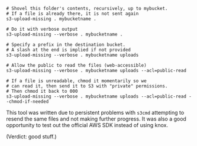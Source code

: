 ```
# Shovel this folder's contents, recursively, up to mybucket.
# If a file is already there, it is not sent again
s3-upload-missing . mybucketname .

# Do it with verbose output
s3-upload-missing --verbose . mybucketname .

# Specify a prefix in the destination bucket.
# A slash at the end is implied if not provided
s3-upload-missing --verbose . mybucketname uploads

# Allow the public to read the files (web-accessible)
s3-upload-missing --verbose . mybucketname uploads --acl=public-read

# If a file is unreadable, chmod it momentarily so we
# can read it, then send it to S3 with "private" permissions.
# Then chmod it back to 000
s3-upload-missing --verbose . mybucketname uploads --acl=public-read --chmod-if-needed
```

This tool was written due to persistent problems with `s3cmd` attempting to resend the same files and not making further progress. It was also a good opportunity to test out the official AWS SDK instead of using knox.

(Verdict: good stuff.)

